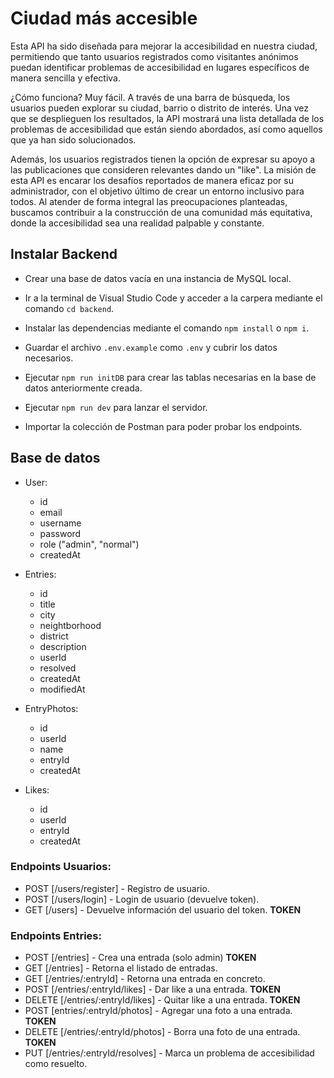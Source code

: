 # Ciudad más accesible

Esta API ha sido diseñada para mejorar la accesibilidad en nuestra ciudad, permitiendo que tanto usuarios registrados como visitantes anónimos puedan identificar problemas de accesibilidad en lugares específicos de manera sencilla y efectiva.

¿Cómo funciona? Muy fácil. A través de una barra de búsqueda, los usuarios pueden explorar su ciudad, barrio o distrito de interés. Una vez que se desplieguen los resultados, la API mostrará una lista detallada de los problemas de accesibilidad que están siendo abordados, así como aquellos que ya han sido solucionados.

Además, los usuarios registrados tienen la opción de expresar su apoyo a las publicaciones que consideren relevantes dando un "like".
La misión de esta API es encarar los desafíos reportados de manera eficaz por su administrador, con el objetivo último de crear un entorno inclusivo para todos. Al atender de forma integral las preocupaciones planteadas, buscamos contribuir a la construcción de una comunidad más equitativa, donde la accesibilidad sea una realidad palpable y constante.

## Instalar Backend

- Crear una base de datos vacía en una instancia de MySQL local.

- Ir a la terminal de Visual Studio Code y acceder a la carpera mediante el comando `cd backend`. 

- Instalar las dependencias mediante el comando `npm install` o `npm i`.

- Guardar el archivo `.env.example` como `.env` y cubrir los datos necesarios.

- Ejecutar `npm run initDB` para crear las tablas necesarias en la base de datos anteriormente creada.

- Ejecutar `npm run dev` para lanzar el servidor.

- Importar la colección de Postman para poder probar los endpoints.

## Base de datos

- User:

  - id
  - email
  - username
  - password
  - role ("admin", "normal")
  - createdAt

- Entries:

  - id
  - title
  - city
  - neightborhood
  - district
  - description
  - userId
  - resolved
  - createdAt
  - modifiedAt

- EntryPhotos:

  - id
  - userId
  - name
  - entryId
  - createdAt

- Likes:

  - id
  - userId
  - entryId
  - createdAt

### Endpoints Usuarios:

- POST [/users/register] - Registro de usuario.
- POST [/users/login] - Login de usuario (devuelve token).
- GET [/users] - Devuelve información del usuario del token. **TOKEN**

### Endpoints Entries:

- POST [/entries] - Crea una entrada (solo admin) **TOKEN**
- GET [/entries] - Retorna el listado de entradas.
- GET [/entries/:entryId] - Retorna una entrada en concreto.
- POST [/entries/:entryId/likes] - Dar like a una entrada. **TOKEN**
- DELETE [/entries/:entryId/likes] - Quitar like a una entrada. **TOKEN**
- POST [entries/:entryId/photos] - Agregar una foto a una entrada. **TOKEN**
- DELETE [/entries/:entryId/photos] - Borra una foto de una entrada. **TOKEN**
- PUT [/entries/:entryId/resolves] - Marca un problema de accesibilidad como resuelto.
